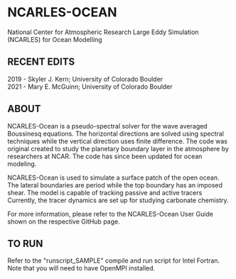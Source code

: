# NCARLES-OCEAN
National Center for Atmospheric Research Large Eddy Simulation (NCARLES) for Ocean Modelling

## RECENT EDITS
2019 - Skyler J. Kern; University of Colorado Boulder \
2021 - Mary E. McGuinn; University of Colorado Boulder


## ABOUT
NCARLES-Ocean is a pseudo-spectral solver for the wave averaged Boussinesq equations. The horizontal directions are solved using spectral techniques while the vertical direction uses finite difference. The code was original created to study the planetary boundary layer in the atmosphere by researchers at NCAR. The code has since been updated for ocean modeling.

NCARLES-Ocean is used to simulate a surface patch of the open ocean. The lateral boundaries are period while the top boundary has an imposed shear. The model is capable of tracking passive and active tracers Currently, the tracer dynamics are set up for studying carbonate chemistry.

For more information, please refer to the NCARLES-Ocean User Guide shown on the respective GitHub page.


## TO RUN
Refer to the "runscript_SAMPLE" compile and run script for Intel Fortran. Note that you will need to have OpenMPI installed.

